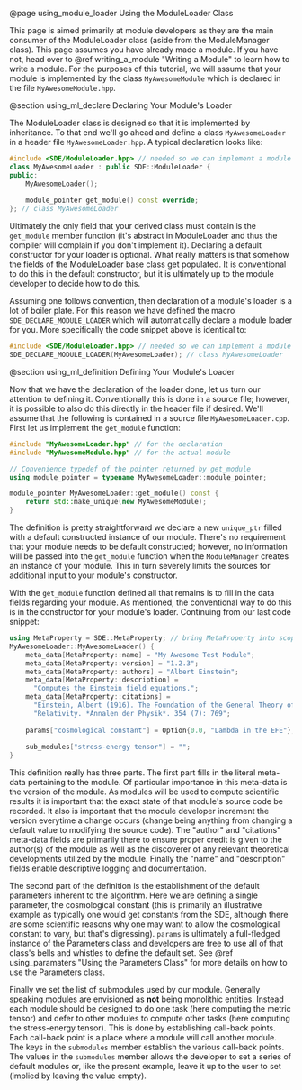 @page using_module_loader Using the ModuleLoader Class

This page is aimed primarily at module developers as they are the main consumer
of the ModuleLoader class (aside from the ModuleManager class).  This page 
assumes you have already made a module.  If you have not, head over to 
@ref writing_a_module "Writing a Module" to learn how to write a module.  For
the purposes of this tutorial, we will assume that your module is implemented by
the class `MyAwesomeModule` which is declared in the file `MyAwesomeModule.hpp`.

@section using_ml_declare Declaring Your Module's Loader

The ModuleLoader class is designed so that it is implemented by inheritance. To
that end we'll go ahead and define a class `MyAwesomeLoader` in a header 
file `MyAwesomeLoader.hpp`.  A typical declaration looks like:
```.cpp
#include <SDE/ModuleLoader.hpp> // needed so we can implement a module loader
class MyAwesomeLoader : public SDE::ModuleLoader {
public:
    MyAwesomeLoader();
    
    module_pointer get_module() const override;
}; // class MyAwesomeLoader
```

Ultimately the only field that your derived class must contain is the 
`get_module` member function (it's abstract in ModuleLoader and thus the 
compiler will complain if you don't implement it).  Declaring a default 
constructor for your loader is optional.  What really matters is that somehow
the fields of the ModuleLoader base class get populated.  It is conventional to
do this in the default constructor, but it is ultimately up to the module 
developer to decide how to do this.  

Assuming one follows convention, then declaration of a module's loader is a lot 
of boiler plate.  For this reason we have defined the macro 
`SDE_DECLARE_MODULE_LOADER` which will automatically declare a module loader for
you.  More specifically the code snippet above is identical to:

```.cpp
#include <SDE/ModuleLoader.hpp> // needed so we can implement a module loader
SDE_DECLARE_MODULE_LOADER(MyAwesomeLoader); // class MyAwesomeLoader
```

@section using_ml_definition Defining Your Module's Loader

Now that we have the declaration of the loader done, let us turn our attention 
to defining it.  Conventionally this is done in a source file; however, it is 
possible to also do this directly in the header file if desired.  We'll assume
that the following is contained in a source file `MyAwesomeLoader.cpp`. First
let us implement the `get_module` function:

```.cpp
#include "MyAwesomeLoader.hpp" // for the declaration
#include "MyAwesomeModule.hpp" // for the actual module

// Convenience typedef of the pointer returned by get_module
using module_pointer = typename MyAwesomeLoader::module_pointer;

module_pointer MyAwesomeLoader::get_module() const {
    return std::make_unique(new MyAwesomeModule);
}
```

The definition is pretty straightforward we declare a new `unique_ptr` filled
with a default constructed instance of our module.  There's no requirement that
your module needs to be default constructed; however, no information will be
passed into the `get_module` function when the `ModuleManager` creates an 
instance of your module.  This in turn severely limits the sources for 
additional input to your module's constructor.

With the `get_module` function defined all that remains is to fill in the data
fields regarding your module.  As mentioned, the conventional way to do this is 
in the constructor for your module's loader.  Continuing from our last code
snippet:

```.cpp
using MetaProperty = SDE::MetaProperty; // bring MetaProperty into scope
MyAwesomeLoader::MyAwesomeLoader() {
    meta_data[MetaProperty::name] = "My Awesome Test Module";
    meta_data[MetaProperty::version] = "1.2.3";
    meta_data[MetaProperty::authors] = "Albert Einstein";
    meta_data[MetaProperty::description] = 
      "Computes the Einstein field equations.";
    meta_data[MetaProperty::citations] = 
      "Einstein, Albert (1916). The Foundation of the General Theory of "
      "Relativity. *Annalen der Physik*. 354 (7): 769";
    
    params["cosmological constant"] = Option{0.0, "Lambda in the EFE"};                                             
    
    sub_modules["stress-energy tensor"] = "";
}
```

This definition really has three parts.  The first part fills in the literal 
meta-data pertaining to the module.  Of particular importance in this meta-data
is the version of the module.  As modules will be used to compute scientific 
results it is important that the exact state of that module's source code be 
recorded.  It also is important that the module developer increment the version
everytime a change occurs (change being anything from changing a default value 
to modifying the source code).  The "author" and "citations" meta-data fields
are primarily there to ensure proper credit is given to the author(s) of the 
module as well as the discoverer of any relevant theoretical developments 
utilized by the module.  Finally the "name" and "description" fields enable 
descriptive logging and documentation.  

The second part of the definition is the establishment of the default parameters
inherent to the algorithm.  Here we are defining a single parameter, the 
cosmological constant (this is primarily an illustrative example as typically 
one would get constants from the SDE, although there are some scientific 
reasons why one may want to allow the cosmological constant to vary, but 
that's digressing).  `params` is ultimately a full-fledged instance of the 
Parameters class and developers are free to use all of that class's bells and
whistles to define the default set.  See 
@ref using_paramaters "Using the Parameters Class" for more details on how to
use the Parameters class.

Finally we set the list of submodules used by our module.  Generally speaking
modules are envisioned as **not** being monolithic entities.  Instead each 
module should be designed to do one task (here computing the metric tensor) and
defer to other modules to compute other tasks (here computing the stress-energy 
tensor).  This is done by establishing call-back points.  Each call-back point
is a place where a module will call another module.  The keys in the 
`submodules` member establish the various call-back points.  The values in the
`submodules` member allows the developer to set a series of default modules or,
like the present example, leave it up to the user to set (implied by leaving 
the value empty).

